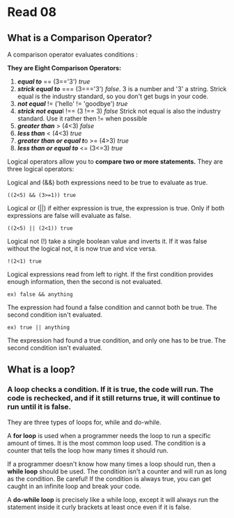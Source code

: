 # Read 08

## What is a Comparison Operator? 

A comparison operator evaluates conditions :

**They are Eight Comparison Operators:** 
1. ***equal to*** ==  (3=='3') *true*
2. ***strick equal to*** ===  (3==='3') *false.* 3 is a number and '3' a string. Strick equal is the industry standard, so you don't get bugs in your code. 
3. ***not equal*** != ('hello' != 'goodbye') *true*  
4. ***strick not equa***l !== (3 !== 3) *false* Strick  not equal is also the industry standard. Use it rather then != when possible
5. ***greater than*** > (4<3) *false* 
6. ***less than*** < (4<3) *true* 
7. ***greater than or equal t***o >= (4>3) *true* 
8. ***less than or equal to*** <= (3<=3) *true* 

Logical operators allow you to **compare two or more statements.** They are three logical operators: 

Logical and (&&) both expressions need to be true to evaluate as true. 
~~~
((2<5) && (3>=1)) true 
~~~ 

Logical or (||) if either expression is true, the expression is true. 
Only if both expressions are false will evaluate as false. 
~~~
((2<5) || (2<1)) true  
~~~ 

Logical not (!) take a single boolean value and inverts it. If it was false without the logical not, it is now true and vice versa.  
~~~
!(2<1) true
~~~
Logical expressions read from left to right. If the first condition provides enough information, then the second is not evaluated. 
~~~
ex) false && anything 
~~~
The expression had found a false condition and cannot both be true. The second condition isn't evaluated.
~~~
ex) true || anything 
~~~
The expression had found a true condition, and only one has to be true. The second condition isn't evaluated.  

## What is a loop? 

### A loop checks a condition. If it is true, the code will run. The code is rechecked, and if it still returns true, it will continue to run until it is false.  

They are three types of loops for, while and do-while. 

A **for loop** is used when a programmer needs the loop to run a specific amount of times. It is the most common loop used. The condition is a counter that tells the loop how many times it should run.

If a programmer doesn't know how many times a loop should run, then a **while loop** should be used. The condition isn't a counter and will run as long as the condition. Be careful! If the condition is always true, you can get caught in an infinite loop and break your code. 

A **do-while loop** is precisely like a while loop, except it will always run the statement inside it curly brackets at least once even if it is false. 


